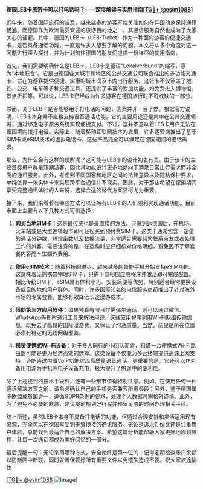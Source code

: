**德国LEB卡旅游卡可以打电话吗？——深度解读与实用指南[[TG💪+ @esim1088](https://t.me/s/esim1088)]**

近年来，随着国际旅行的普及，越来越多的游客开始关注如何在异国他乡保持通讯畅通。而德国作为欧洲最受欢迎的旅游目的地之一，其通信服务自然也成为了大家关心的话题。其中，德国的LEB卡（LEB-Ticket）作为一种面向游客的便捷交通卡，是否具备通话功能，一直是许多人想要了解的问题。本文将从多个角度对这一问题进行深入探讨，并为计划前往德国的朋友们提供一份详尽的使用指南。

首先，我们需要明确什么是LEB卡。LEB卡是德语“Lokalverbund”的缩写，意为“本地联合”。它是由德国各大城市和地区的公共交通公司联合推出的多功能交通卡，旨在为游客提供便捷、实惠的城市间及市内出行服务。这张卡不仅涵盖了地铁、公交、电车等多种交通工具，还提供了丰富的附加功能，如免费进入博物馆、景点折扣等。可以说，LEB卡已经成为许多游客在德国旅行时不可或缺的一部分。

然而，关于LEB卡是否能够用于打电话的问题，答案并非一目了然。根据官方说明，LEB卡本身并不直接支持语音通话功能。它的主要用途还是集中在公共交通领域，通过绑定电子票务系统实现便捷支付。不过，这并不意味着LEB卡用户无法在德国境内拨打电话。实际上，随着移动互联网技术的发展，许多运营商推出了基于SIM卡或eSIM技术的虚拟电话卡，这些产品完全可以满足在德国期间的通话需求。

那么，为什么会有这样的误解呢？这可能与LEB卡的设计初衷有关。由于该卡的主要目标用户群是短期游客，因此其功能设计更多地倾向于满足日常出行需求而非全面的通讯服务。此外，考虑到不同国家和地区之间的法律差异以及隐私保护要求，单纯依靠一张实体卡来实现跨平台通信并不现实。因此，对于那些希望在德国期间享受完整通讯体验的人来说，选择合适的替代方案显得尤为重要。

接下来，我们来看看有哪些方法可以让持有LEB卡的人们顺利实现通话功能。目前市面上主要有以下几种方式可供选择：

1. **购买当地SIM卡**：这是最传统也是最直接的方法。只需到达德国后，在机场、火车站或是大型连锁超市即可轻松买到预付费SIM卡。这类卡通常包含一定量的通话分钟数、短信条数以及数据流量，非常适合需要频繁联系亲友或者处理工作的旅客。需要注意的是，在选购时应仔细核对价格明细，避免因不了解套餐内容而产生额外费用。

2. **使用eSIM技术**：随着科技的进步，越来越多的智能手机开始支持eSIM功能。这意味着无需携带物理SIM卡，只需下载相应应用程序并激活即可完成配置。相比传统SIM卡，eSIM具有体积小巧、安装简便等优势，特别适合经常更换设备或目的地的用户群体。同时，许多国际知名的电信服务商都推出了针对海外市场的专属套餐，能够有效降低长途漫游成本。

3. **借助第三方应用软件**：如果预算有限且仅需偶尔通话，则可以通过微信、WhatsApp等即时通讯工具来解决问题。这些应用程序利用Wi-Fi网络传输信息，既免去了高昂的国际漫游费，又保证了沟通质量。当然，前提是所在位置必须有稳定的无线网络覆盖。

4. **租赁便携式Wi-Fi设备**：对于多人同行的小团队而言，租借一台便携式Wi-Fi路由器可能是更为经济高效的选择。这类设备不仅能为多台终端提供高速上网支持，还能通过内置VoIP功能实现高质量语音通话。更重要的是，它还可以作为备用电源为手机等电子设备充电，极大提升了旅途中的便利性。

除了上述提到的技术手段外，还有一些细节值得特别注意。例如，在使用任何一种通话解决方案之前，请务必确认自己的手机是否兼容所需频段；另外，鉴于德国属于欧盟成员国之一，遵循GDPR条例的要求，处理个人数据时需格外谨慎。此外，为了避免不必要的麻烦，建议提前规划好行程并预留足够的时间办理相关手续。

综上所述，虽然LEB卡本身不具备打电话的功能，但通过合理安排和灵活运用现有资源，完全可以在德国享受到无缝衔接的通讯服务。无论是追求性价比还是注重用户体验，总能找到最适合自己的解决方案。希望这篇分析能帮助大家更好地规划旅程，让每一次通话都成为美好回忆的一部分。

最后提醒一句：无论采用哪种方式，安全始终是第一位的！记得定期检查账户余额以防断网中断联，同时妥善保管好所有重要文件以免遗失造成不便。祝大家旅途愉快！

[[TG💪+ @esim1088](https://t.me/s/esim1088) ![Image](https://i.postimg.cc/4NQfJmqS/Snipaste-2025-05-13-00-14-12.png)]